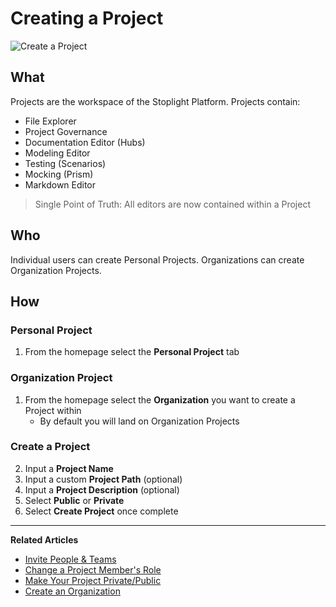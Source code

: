 # Creating a Project  

![Create a Project](https://github.com/stoplightio/docs/blob/develop/assets/gifs/project-create-personal.gif?raw=true)

## What 
Projects are the workspace of the Stoplight Platform. Projects contain: 
* File Explorer 
* Project Governance 
* Documentation Editor (Hubs)
* Modeling Editor 
* Testing (Scenarios) 
* Mocking (Prism) 
* Markdown Editor 

>Single Point of Truth: All editors are now contained within a Project

## Who 
Individual users can create Personal Projects. Organizations can create Organization Projects. 

## How 

### Personal Project
1. From the homepage select the **Personal Project** tab 

### Organization Project 
1. From the homepage select the **Organization** you want to create a Project within
	* By default you will land on Organization Projects 

### Create a Project
2. Input a **Project Name**
3. Input a custom **Project Path** (optional)
4. Input a **Project Description** (optional)
5. Select **Public** or **Private** 
6. Select **Create Project** once complete 

---
**Related Articles**
- [Invite People & Teams](/platform/projects/invite-people)
- [Change a Project Member's Role](/platform/projects/change-a-members-role)
- [Make Your Project Private/Public](/platform/projects/visibility)
- [Create an Organization](/platform/organizations/create-org)
